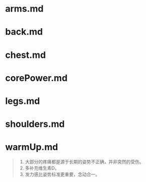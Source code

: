 # arms.md

# back.md
# chest.md
# corePower.md
# legs.md
# shoulders.md
# warmUp.md
> 1. 大部分的疼痛都是源于长期的姿势不正确，并非突然的受伤。
> 2. 多补充维生素D。
> 3. 发力感比姿势标准更重要，念动合一。